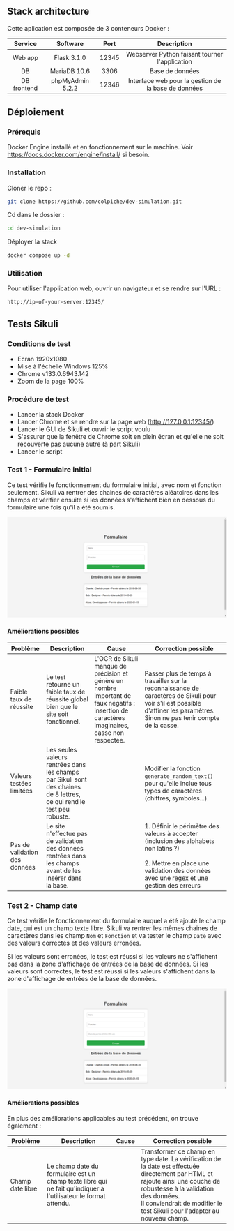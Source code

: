 ## Stack architecture

Cette aplication est composée de 3 conteneurs Docker :

|   Service   |     Software     | Port  |                     Description                     |
| :---------: | :--------------: | :---: | :-------------------------------------------------: |
|   Web app   |   Flask 3.1.0    | 12345 |   Webserver Python faisant tourner l'application    |
|     DB      |   MariaDB 10.6   | 3306  |                   Base de données                   |
| DB frontend | phpMyAdmin 5.2.2 | 12346 | Interface web pour la gestion de la base de données |

## Déploiement

### Prérequis

Docker Engine installé et en fonctionnement sur le machine. Voir https://docs.docker.com/engine/install/ si besoin.

### Installation

Cloner le repo :
```bash
git clone https://github.com/colpiche/dev-simulation.git
```

Cd dans le dossier :
```bash
cd dev-simulation
```

Déployer la stack
```bash
docker compose up -d
```

### Utilisation
Pour utiliser l'application web, ouvrir un navigateur et se rendre sur l'URL :

```bash
http://ip-of-your-server:12345/
```

## Tests Sikuli

### Conditions de test
 - Ecran 1920x1080
 - Mise à l'échelle Windows 125%
 - Chrome v133.0.6943.142
 - Zoom de la page 100%

### Procédure de test
 - Lancer la stack Docker
 - Lancer Chrome et se rendre sur la page web (http://127.0.0.1:12345/)
 - Lancer le GUI de Sikuli et ouvrir le script voulu
 - S'assurer que la fenêtre de Chrome soit en plein écran et qu'elle ne soit recouverte pas aucune autre (à part Sikuli)
 - Lancer le script

### Test 1 - Formulaire initial

Ce test vérifie le fonctionnement du formulaire initial, avec nom et fonction seulement.
Sikuli va rentrer des chaines de caractères aléatoires dans les champs et vérifier ensuite si les données s'affichent bien en dessous du formulaire une fois qu'il a été soumis.

![Test 1](img/test1.png)

#### Améliorations possibles

| Problème                      | Description                                                                                                            | Cause                                                                                                                                          | Correction possible                                                                                                                                                                  |
| ----------------------------- | ---------------------------------------------------------------------------------------------------------------------- | ---------------------------------------------------------------------------------------------------------------------------------------------- | ------------------------------------------------------------------------------------------------------------------------------------------------------------------------------------ |
| Faible taux de réussite       | Le test retourne un faible taux de réussite global bien que le site soit fonctionnel.                                  | L'OCR de Sikuli manque de précision et génère un nombre important de faux négatifs : insertion de caractères imaginaires, casse non respectée. | Passer plus de temps à travailler sur la reconnaissance de caractères de Sikuli pour voir s'il est possible d'affiner les paramètres. Sinon ne pas tenir compte de la casse.         |
| Valeurs testées limitées      | Les seules valeurs rentrées dans les champs par Sikuli sont des chaines de 8 lettres, ce qui rend le test peu robuste. |                                                                                                                                                | Modifier la fonction `generate_random_text()` pour qu'elle inclue tous types de caractères (chiffres, symboles...)                                                                   |
| Pas de validation des données | Le site n'effectue pas de validation des données rentrées dans les champs avant de les insérer dans la base.           |                                                                                                                                                | 1. Définir le périmètre des valeurs à accepter (inclusion des alphabets non latins ?)<br><br>2. Mettre en place une validation des données avec une regex et une gestion des erreurs |

### Test 2 - Champ date

Ce test vérifie le fonctionnement du formulaire auquel a été ajouté le champ date, qui est un champ texte libre. Sikuli va rentrer les mêmes chaines de caractères dans les champ `Nom` et `Fonction` et va tester le champ `Date` avec des valeurs correctes et des valeurs erronées.

Si les valeurs sont erronées, le test est réussi si les valeurs ne s'affichent pas dans la zone d'affichage de entrées de la base de données.
Si les valeurs sont correctes, le test est réussi si les valeurs s'affichent dans la zone d'affichage de entrées de la base de données.

![Test 2](img/test2.png)

#### Améliorations possibles

En plus des améliorations applicables au test précédent, on trouve également :

| Problème         | Description                                                                                                     | Cause | Correction possible                                                                                                                                                                                                                                     |
| ---------------- | --------------------------------------------------------------------------------------------------------------- | ----- | ------------------------------------------------------------------------------------------------------------------------------------------------------------------------------------------------------------------------------------------------------- |
| Champ date libre | Le champ date du formulaire est un champ texte libre qui ne fait qu'indiquer à l'utilisateur le format attendu. |       | Transformer ce champ en type date. La vérification de la date est  effectuée directement par HTML et rajoute ainsi une couche de robustesse à la validation des données.<br>Il conviendrait de modifier le test Sikuli pour l'adapter au nouveau champ. |